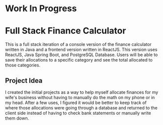 # Work In Progress

# Full Stack Finance Calculator
This is a full stack iteration of a console version of the finance calculator written in Java and a frontend version written in ReactJS.
This version uses ReactJS, Java Spring Boot, and PostgreSQL Database. Users will be able to save their allocations to a specific category and see the total allocated to those categories. 

## Project Idea
I created the initial projects as a way to help myself allocate finances for my wife's business without having to manually do the math on my phone or in my head. After a few uses, I figured it would be better to keep track of where those allocations were going through a database and returned to the client side instead of having to check bank statements or manually write them down. 


